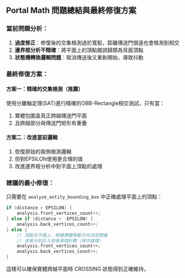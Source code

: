 ## Portal Math 問題總結與最終修復方案

### 當前問題分析：

1. **過度修正**：修復後的交集檢測過於寬鬆，距離傳送門很遠也會檢測到相交
2. **邊界框分析不精確**：將平面上的頂點錯誤歸類為背面頂點
3. **狀態機轉換邏輯問題**：取消傳送後又重新開始，導致抖動

### 最終修復方案：

#### 方案一：精確的交集檢測（推薦）
使用分離軸定理(SAT)進行精確的OBB-Rectangle相交測試，只有當：
1. 實體包圍盒真正跨越傳送門平面
2. 且跨越部分與傳送門矩形有重疊

#### 方案二：改進當前邏輯
1. 恢復原始的兩側檢測邏輯
2. 但對EPSILON使用更合理的值
3. 改進邊界框分析中對平面上頂點的處理

### 建議的最小修復：

只需要在 `analyze_entity_bounding_box` 中正確處理平面上的頂點：

```cpp
if (distance > EPSILON) {
    analysis.front_vertices_count++;
} else if (distance < -EPSILON) {
    analysis.back_vertices_count++;
} else {
    // 頂點在平面上，根據實體移動方向決定歸屬
    // 或者分別計入前後兩個計數（保守處理）
    analysis.front_vertices_count++;
    analysis.back_vertices_count++;
}
```

這樣可以確保實體跨越平面時 CROSSING 狀態得到正確維持。
